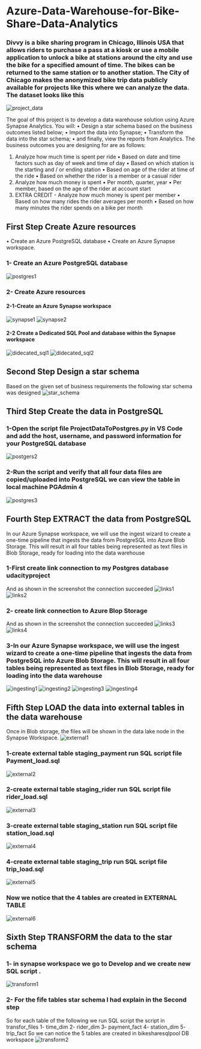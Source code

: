 # Azure-Data-Warehouse-for-Bike-Share-Data-Analytics
### Divvy is a bike sharing program in Chicago, Illinois USA that allows riders to purchase a pass at a kiosk or use a mobile application to unlock a bike at stations around the city and use the bike for a specified amount of time. The bikes can be returned to the same station or to another station. The City of Chicago makes the anonymized bike trip data publicly available for projects like this where we can analyze the data. The dataset looks like this
![project_data](screenshots/project_data.png "project_data")

The goal of this project is to develop a data warehouse solution using Azure Synapse Analytics. You will:
•	Design a star schema based on the business outcomes listed below;
•	Import the data into Synapse;
•	Transform the data into the star schema;
•	and finally, view the reports from Analytics.
The business outcomes you are designing for are as follows:
1.	Analyze how much time is spent per ride
•	Based on date and time factors such as day of week and time of day
•	Based on which station is the starting and / or ending station
•	Based on age of the rider at time of the ride
•	Based on whether the rider is a member or a casual rider
2.	Analyze how much money is spent
•	Per month, quarter, year
•	Per member, based on the age of the rider at account start
3.	EXTRA CREDIT - Analyze how much money is spent per member
•	Based on how many rides the rider averages per month
•	Based on how many minutes the rider spends on a bike per month
## First Step Create Azure resources
•	Create an Azure PostgreSQL database
•	Create an Azure Synapse workspace. 
### 1- Create an Azure PostgreSQL database
![postgres1](screenshots/postgres1.png "postgres1")

### 2- Create Azure resources
#### 2-1-Create an Azure Synapse workspace
![synapse1](screenshots/synapse1.png "synapse1")
![synapse2](screenshots/synapse2.png "synapse2")
#### 2-2 Create a Dedicated SQL Pool and database within the Synapse workspace
![didecated_sql1](screenshots/didecated_sql1.png "didecated_sql1")
![didecated_sql2](screenshots/didecated_sql2.png "didecated_sql2")

## Second Step Design a star schema
Based on the given set of business requirements the following star schema was designed
![star_schema](screenshots/star_schema.png "star_schema")

## Third Step Create the data in PostgreSQL
### 1-Open  the script file ProjectDataToPostgres.py  in VS Code and add the host, username, and password information for your PostgreSQL database

![postgers2](screenshots/postgers2.png "postgers2")

### 2-Run the script and verify that all four data files are copied/uploaded into PostgreSQL we can view the table in local machine PGAdmin 4
![postgres3](screenshots/postgres3.png "postgres3")

## Fourth Step EXTRACT the data from PostgreSQL

In our Azure Synapse workspace, we will use the ingest wizard to create a one-time pipeline that ingests the data from PostgreSQL into Azure Blob Storage. This will result in all four tables being represented as text files in Blob Storage, ready for loading into the data warehouse

### 1-First create link connection to my Postgres database udacityproject
And as shown in the screenshot the connection succeeded
![links1](screenshots/links1.png "links1")
![links2](screenshots/links2.png "links2")

### 2- create link connection to Azure Blop Storage
And as shown in the screenshot the connection succeeded
![links3](screenshots/links3.png "links3")
![links4](screenshots/links4.png "links4")

### 3-In our Azure Synapse workspace, we will use the ingest wizard to create a one-time pipeline that ingests the data from PostgreSQL into Azure Blob Storage. This will result in all four tables being represented as text files in Blob Storage, ready for loading into the data warehouse

![ingesting1](screenshots/ingesting1.png "ingesting1")
![ingesting2](screenshots/ingesting2.png "ingesting2")
![ingesting3](screenshots/ingesting3.png "ingesting3")
![ingesting4](screenshots/ingesting4.png "ingesting4")

## Fifth Step LOAD the data into external tables in the data warehouse
Once in Blob storage, the files will be shown in the data lake node in the Synapse Workspace. 
![external1](screenshots/external1.png "external1")

### 1-create external table staging_payment run SQL script file Payment_load.sql 
![external2](screenshots/external1.png "external2")

### 2-create external table staging_rider run SQL script file rider_load.sql 
![external3](screenshots/external3.png "external3")

### 3-create external table staging_station run SQL script file station_load.sql
![external4](screenshots/external4.png "external4")

### 4-create external table staging_trip run SQL script file trip_load.sql 
![external5](screenshots/external5.png "external5")

### Now we notice that the 4 tables are created in EXTERNAL TABLE 
![external6](screenshots/external6.png "external6")

## Sixth Step TRANSFORM the data to the star schema
### 1- in synapse workspace we go to Develop and we create new SQL script .
![transform1](screenshots/transform1.png "transform1")

### 2- For the fife tables star schema I had explain in the Second step
So for each table of the following we run SQL script the script in transfor_files
1- time_dim
2- rider_dim
3- payment_fact
4- station_dim
5- trip_fact
So we can notice the 5 tables are created in bikesharesqlpool DB workspace
![transform2](screenshots/transform2.png "transform2")




